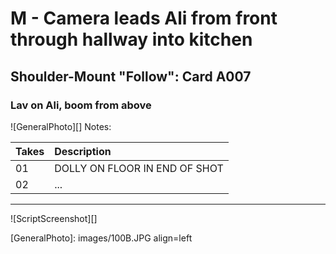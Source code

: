 # M - Camera leads Ali from front through hallway into kitchen

## Shoulder-Mount "Follow": Card A007

### Lav on Ali, boom from above

![GeneralPhoto][]
Notes: 

| Takes | Description |
|:---|:----|
| 01 | DOLLY ON FLOOR IN END OF SHOT |
| 02 | ... |

----

![ScriptScreenshot][]


[GeneralPhoto]:  images/100B.JPG align=left
